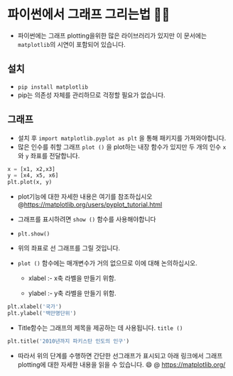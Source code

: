 # 파이썬에서 그래프 그리는법 📕📗

* 파이썬에는 그래프 plotting을위한 많은 라이브러리가 있지만 이 문서에는`matplotlib`의 시연이 포함되어 있습니다.

## 설치

* `pip install matplotlib`
* pip는 의존성 자체를 관리하므로 걱정할 필요가 없습니다.

## 그래프

* 설치 후 `import matplotlib.pyplot as plt` 을 통해 패키지를 가져와야합니다.
* 많은 인수를 취할 그래프 `plot ()` 을 plot하는 내장 함수가 있지만 두 개의 인수 `x` 와 `y` 좌표를 전달합니다.

```python
x = [x1, x2,x3]
y = [x4, x5, x6]
plt.plot(x, y)
```
   
* plot기능에 대한 자세한 내용은 여기를 참조하십시오 @https://matplotlib.org/users/pyplot_tutorial.html

* 그래프를 표시하려면 `show ()` 함수를 사용해야합니다

* `plt.show()`

* 위의 좌표로 선 그래프를 그릴 것입니다.

* `plot ()` 함수에는 매개변수가 거의 없으므로 이에 대해 논의하십시오.

  * xlabel :- x축 라벨을 만들기 위함.

  * ylabel :- y축 라벨을 만들기 위함.
  
```python
plt.xlabel('국가')
plt.ylabel('백만명단위')
```  
  
* Title함수는 그래프의 제목을 제공하는 데 사용됩니다. `title ()`
 
```python
plt.title('2010년까지 파키스탄 인도의 인구')
```

* 따라서 위의 단계를 수행하면 간단한 선그래프가 표시되고 아래 링크에서 그래프 plotting에 대한 자세한 내용을 읽을 수 있습니다. 😄
@ https://matplotlib.org/
